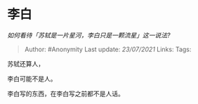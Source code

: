 # 李白
*如何看待「苏轼是一片星河，李白只是一颗流星」这一说法?*

> Author: #Anonymity
> Last update: *23/07/2021*
> Links:
> Tags:

苏轼还算人，

李白可能不是人。

李白写的东西，在李白写之前都不是人话。


